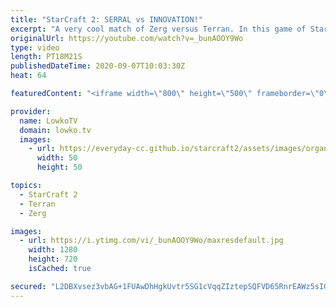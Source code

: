 ```yaml
---
title: "StarCraft 2: SERRAL vs INNOVATION!"
excerpt: "A very cool match of Zerg versus Terran. In this game of StarCraft 2 between Serral and INnoVation, we see both players taking a different approach than what we usually see in this matchup. Especially the Terran player decides to open up with what seems to be a new build order. It looks like a \"16 Marine"
originalUrl: https://youtube.com/watch?v=_bunAOOY9Wo
type: video
length: PT18M21S
publishedDateTime: 2020-09-07T10:03:30Z
heat: 64

featuredContent: "<iframe width=\"800\" height=\"500\" frameborder=\"0\" src=\"https://www.youtube.com/embed/_bunAOOY9Wo\" allow=\"accelerometer; autoplay; encrypted-media; gyroscope; picture-in-picture\" allowfullscreen></iframe>"

provider:
  name: LowkoTV
  domain: lowko.tv
  images:
    - url: https://everyday-cc.github.io/starcraft2/assets/images/organizations/lowko.tv-50x50.jpg
      width: 50
      height: 50

topics:
  - StarCraft 2
  - Terran
  - Zerg

images:
  - url: https://i.ytimg.com/vi/_bunAOOY9Wo/maxresdefault.jpg
    width: 1280
    height: 720
    isCached: true

secured: "L2DBXvsez3vbAG+1FUAwDhHgkUvtr5SG1cVqqZIztepSQFVD65RnrEAWz5sIGR3ErIzNyKqj6acA/guRP+HR9die54ReZ0OZoESqoEazJLll9VWWG1RRlU0EVanVCbnRzJKFV8SxocmfpK3aVYmdK6f5qW2oazKOoBWrY4YAUm687fvrBe+/+IosLSg4cnlQDBdDvHyDvlnLdFLkXQj2o03Wjz+yyrq8VtVs5FbjvUU/Olw1YA3qz7dKF82m9bdWeDPRc+2jpYuFLjpvTJYHa2QrXZmJ5zOjbD/uaGzIWnPpl1NAdAidGHrROFPtdBya/WeVmLPdDVYrYq4qpmgpHje4ghRCrAJCvDzaLfP8PiD3fJCz1Tpm8CEVhbqZ1O2mDxJgm0TNIb7TJoqwNNRIRA==;QxdTsh1lHjDCDGIJXS2PLA=="
---
```


